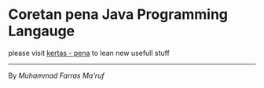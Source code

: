 # Coretan pena Java Programming Langauge

please visit [kertas - pena](muhammadfarras.github.io/) to lean new usefull stuff

---
By _Muhammad Farras Ma'ruf_

